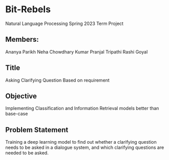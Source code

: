 # Bit-Rebels
Natural Language Processing Spring 2023 Term Project

## Members:
Ananya Parikh
Neha Chowdhary
Kumar Pranjal Tripathi
Rashi Goyal

## Title
Asking Clarifying Question Based on requirement

## Objective
Implementing Classification and Information Retrieval models better than base-case

## Problem Statement
Training a deep learning model to find out whether a clarifying question needs to be asked in a dialogue system, and which clarifying questions are needed to be asked.

